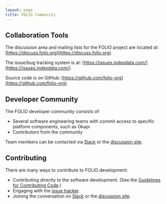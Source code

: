 ```yaml
---
layout: page
title: FOLIO Community
---
```


## Collaboration Tools

The discussion area and mailing lists for the FOLIO project are located at:
[https://discuss.folio.org](https://discuss.folio.org)


The issue/bug tracking system is at: [https://issues.indexdata.com/](https://issues.indexdata.com/)

Source code is on GitHub: [https://github.com/folio-org](https://github.com/folio-org)

## Developer Community

The FOLIO developer community consists of:

* Several software engineering teams with commit access to specific
  platform components, such as Okapi
* Contributors from the community

Team members can be contacted via
[Slack](https://su17s9g5c5.execute-api.us-east-1.amazonaws.com/production)
or the [discussion site](https://discuss.folio.org).

## Contributing

There are many ways to contribute to FOLIO development:

* Contributing directly to the software development.  (See the
  [Guidelines for Contributing Code](contrib-code.html).)
* Engaging with the [issue tracker](https://issues.folio.org/).
* Joining the conversation on
  [Slack](https://su17s9g5c5.execute-api.us-east-1.amazonaws.com/production)
  or the [discussion site](https://discuss.folio.org).

